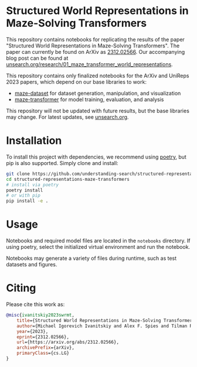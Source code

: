 # Structured World Representations in Maze-Solving Transformers

This repository contains notebooks for replicating the results of the paper "Structured World Representations in Maze-Solving Transformers". The paper can currently be found on ArXiv as [2312.02566](https://arxiv.org/abs/2312.02566). Our accompanying blog post can be found at [unsearch.org/research/01_maze_transformer_world_representations](https://unsearch.org/research/01_maze_transformer_world_representations/).

This repository contains only finalized notebooks for the ArXiv and UniReps 2023 papers, which depend on our base libraries to work:

 - [maze-dataset](https://github.com/understanding-search/maze-dataset) for dataset generation, manipulation, and visualization
 - [maze-transformer](https://github.com/understanding-search/maze-transformer) for model training, evaluation, and analysis

This repository will not be updated with future results, but the base libraries may change. For latest updates, see [unsearch.org](https://unsearch.org/).


# Installation

To install this project with dependencies, we recommend using [poetry](https://python-poetry.org/), but pip is also supported. Simply clone and install:

```bash
git clone https://github.com/understanding-search/structured-representations-maze-transformers
cd structured-representations-maze-transformers
# install via poetry
poetry install
# or with pip
pip install -e .
```

# Usage

Notebooks and required model files are located in the `notebooks` directory. If using poetry, select the initialized virtual environment and run the notebook.

Notebooks may generate a variety of files during runtime, such as test datasets and figures.

# Citing

Please cite this work as:
```bibtex
@misc{ivanitskiy2023swrmt,
	title={Structured World Representations in Maze-Solving Transformers}, 
	author={Michael Igorevich Ivanitskiy and Alex F. Spies and Tilman Räuker and Guillaume Corlouer and Chris Mathwin and Lucia Quirke and Can Rager and Rusheb Shah and Dan Valentine and Cecilia Diniz Behn and Katsumi Inoue and Samy Wu Fung},
	year={2023},
	eprint={2312.02566},
	url={https://arxiv.org/abs/2312.02566},
	archivePrefix={arXiv},
	primaryClass={cs.LG}
}
```